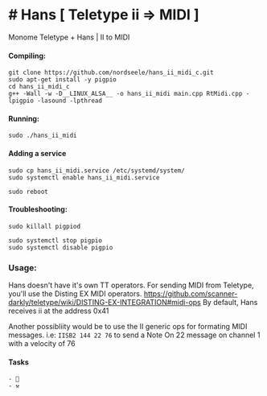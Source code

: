 # # Hans [ Teletype ii => MIDI ] 

Monome Teletype + Hans | II to MIDI

#### Compiling:
    git clone https://github.com/nordseele/hans_ii_midi_c.git
    sudo apt-get install -y pigpio
    cd hans_ii_midi_c
    g++ -Wall -w -D__LINUX_ALSA__ -o hans_ii_midi main.cpp RtMidi.cpp -lpigpio -lasound -lpthread


#### Running:

    sudo ./hans_ii_midi

#### Adding a service

    sudo cp hans_ii_midi.service /etc/systemd/system/
    sudo systemctl enable hans_ii_midi.service
    
    sudo reboot

#### Troubleshooting: 

    sudo killall pigpiod 

    sudo systemctl stop pigpio
    sudo systemctl disable pigpio
    
### Usage:
Hans doesn't have it's own TT operators. For sending MIDI from Teletype, you'll use the Disting EX MIDI operators.
https://github.com/scanner-darkly/teletype/wiki/DISTING-EX-INTEGRATION#midi-ops 
By default, Hans receives ii at the address 0x41 

Another possibliity would be to use the II generic ops for formating MIDI messages.
i.e: `IISB2 144 22 76` to send a Note On 22 message on channel 1 with a velocity of 76

#### Tasks

    - 🧹
    - ⚒
